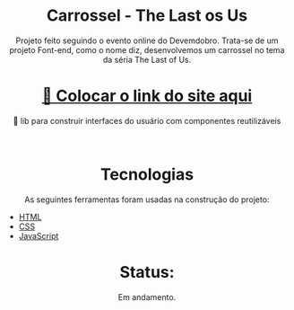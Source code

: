 <h1 align="center">Carrossel - The Last os Us </h1>

<p align="center">Projeto feito seguindo o evento online do Devemdobro. Trata-se de um projeto Font-end, como o nome diz, desenvolvemos um carrossel no tema da séria The Last of Us. </p>

<h1 align="center">
    <a href="#">🔗 Colocar o link do site aqui</a>
</h1>
<p align="center">🚀 lib para construir interfaces do usuário com componentes reutilizáveis</p>

<br>
<h1 align="center">Tecnologias</h1>
<p align="center"> As seguintes ferramentas foram usadas na construção do projeto: </p>


- [HTML](https://html.com/)
- [CSS](https://cssreference.io/)
- [JavaScript](https://www.javascript.com/)

<h1 align="center">Status:</h1>
<p align="center">Em andamento.</p>



